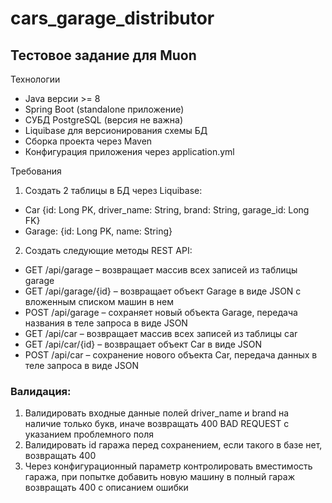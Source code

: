 # cars_garage_distributor
## Тестовое задание для Muon
Технологии

*	Java версии >= 8 
*	Spring Boot (standalone приложение)
*	СУБД PostgreSQL (версия не важна)
*	Liquibase для версионирования схемы БД
*	Сборка проекта через Maven
*	Конфигурация приложения через application.yml

Требования

1.	Создать 2 таблицы в БД через Liquibase:
+	Car {id: Long PK,  driver_name: String,  brand: String,  garage_id: Long FK}
+	Garage: {id: Long PK, name: String}
2.	Создать следующие методы REST API:
+	GET /api/garage – возвращает массив всех записей из таблицы garage 
+	GET /api/garage/{id} – возвращает объект Garage в виде JSON с вложенным списком машин в нем
+	POST /api/garage – сохраняет новый объекта Garage, передача названия в теле запроса в виде JSON
+	GET /api/car – возвращает массив всех записей из таблицы car 
+	GET /api/car/{id} – возвращает объект Car в виде JSON 
+	POST /api/car – сохранение нового объекта Car, передача данных в теле запроса в виде JSON
###   Валидация:
1.	Валидировать входные данные полей driver_name и brand на наличие только букв, иначе возвращать 400 BAD REQUEST с указанием проблемного поля
2.	Валидировать id гаража перед сохранением, если такого в базе нет, возвращать 400
3.	 Через конфигурационный параметр контролировать вместимость гаража, при попытке добавить новую машину в полный гараж возвращать 400 с описанием ошибки

	  
